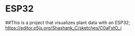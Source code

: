 # ESP32
##This is a project that visualizes plant data with an ESP32;
https://editor.p5js.org/Shashank_C/sketches/C0aFstO_j
